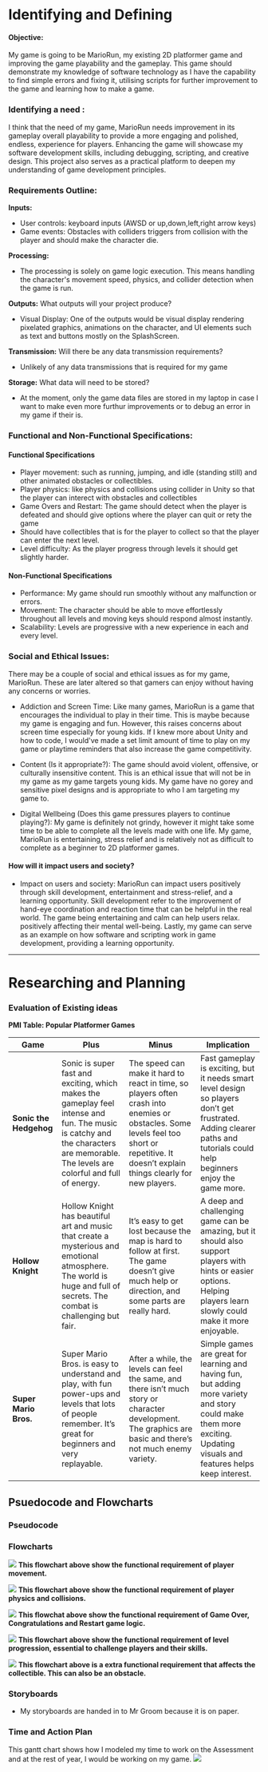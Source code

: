 # Identifying and Defining

#### Objective:
My game is going to be MarioRun, my existing 2D platformer game and improving the game playability and the gameplay. This game should demonstrate my knowledge of software technology as I have the capability to find simple errors and fixing it, utilising scripts for further improvement to the game and learning how to make a game.

### Identifying a need :
I think that the need of my game, MarioRun needs improvement in its gameplay overall playability to provide a more engaging and polished, endless, experience for players. Enhancing the game will showcase my software development skills, including debugging, scripting, and creative design. This project also serves as a practical platform to deepen my understanding of game development principles.

### Requirements Outline:
**Inputs:** 
- User controls: keyboard inputs (AWSD or up,down,left,right arrow keys)
- Game events: Obstacles with colliders triggers from collision with the player and should make the character die.

**Processing:**
- The processing is solely on game logic execution. This means handling the character's movement speed, physics, and collider detection when the game is run.

**Outputs:** What outputs will your project produce?
- Visual Display: One of the outputs would be visual display rendering pixelated graphics, animations on the character, and UI elements such as text and buttons mostly on the SplashScreen.

**Transmission:** Will there be any data transmission requirements?
- Unlikely of any data transmissions that is required for my game

**Storage:** What data will need to be stored? 
- At the moment, only the game data files are stored in my laptop in case I want to make even more furthur improvements or to debug an error in my game if their is.


### Functional and Non-Functional Specifications:
#### Functional Specifications
- Player movement: such as running, jumping, and idle (standing still) and other animated obstacles or collectibles.
- Player physics: like physics and collisions using collider in Unity so that the player can interect with obstacles and collectibles
- Game Overs and Restart: The game should detect when the player is defeated and should give options where the player can quit or rety the game
- Should have collectibles that is for the player to collect so that the player can enter the next level.
- Level difficulty: As the player progress through levels it should get slightly harder.

#### Non-Functional Specifications
- Performance: My game should run smoothly without any malfunction or errors.
- Movement: The character should be able to move effortlessly throughout all levels and moving keys should respond almost instantly.
- Scalability: Levels are progressive with a new experience in each and every level.


### Social and Ethical Issues: 
There may be a couple of social and ethical issues as for my game, MarioRun. These are later altered so that gamers can enjoy without having any concerns or worries.

- Addiction and Screen Time: Like many games, MarioRun is a game that encourages the individual to play in their time. This is maybe because my game is engaging and fun. However, this raises concerns about screen time especially for young kids. If I knew more about Unity and how to code, I would've made a set limit amount of time to play on my game or playtime reminders that also increase the game competitivity.

- Content (Is it appropriate?): The game should avoid violent, offensive, or culturally insensitive content. This is an ethical issue that will not be in my game as my game targets young kids. My game have no gorey and sensitive pixel designs and is appropriate to who I am targeting my game to.

- Digital Wellbeing (Does this game pressures players to continue playing?): My game is definitely not grindy,  however it might take some time to be able to complete all the levels made with one life. My game, MarioRun is entertaining, stress relief and is relatively not as difficult to complete as a beginner to 2D platformer games.

#### How will it impact users and society?
- Impact on users and society: MarioRun can impact users positively through skill development, entertainment and stress-relief, and a learning opportunity. Skill development refer to the improvement of hand-eye coordination and reaction time  that can be helpful in the real world. The game being entertaining and calm can help users relax. positively affecting their mental well-being. Lastly, my game can serve as an example on how software and scripting work in game development, providing a learning opportunity.
---


# Researching and Planning

### Evaluation of Existing ideas
**PMI Table: Popular Platformer Games**

| **Game**               | **Plus**                                                                                                                                     | **Minus**                                                                                                                                           | **Implication**                                                                                                                                                     |
|------------------------|----------------------------------------------------------------------------------------------------------------------------------------------|------------------------------------------------------------------------------------------------------------------------------------------------------|----------------------------------------------------------------------------------------------------------------------------------------------------------------------|
| **Sonic the Hedgehog** | Sonic is super fast and exciting, which makes the gameplay feel intense and fun. The music is catchy and the characters are memorable. The levels are colorful and full of energy. | The speed can make it hard to react in time, so players often crash into enemies or obstacles. Some levels feel too short or repetitive. It doesn’t explain things clearly for new players. | Fast gameplay is exciting, but it needs smart level design so players don’t get frustrated. Adding clearer paths and tutorials could help beginners enjoy the game more. |
| **Hollow Knight**      | Hollow Knight has beautiful art and music that create a mysterious and emotional atmosphere. The world is huge and full of secrets. The combat is challenging but fair. | It’s easy to get lost because the map is hard to follow at first. The game doesn’t give much help or direction, and some parts are really hard. | A deep and challenging game can be amazing, but it should also support players with hints or easier options. Helping players learn slowly could make it more enjoyable.    |
| **Super Mario Bros.**  | Super Mario Bros. is easy to understand and play, with fun power-ups and levels that lots of people remember. It’s great for beginners and very replayable. | After a while, the levels can feel the same, and there isn’t much story or character development. The graphics are basic and there’s not much enemy variety. | Simple games are great for learning and having fun, but adding more variety and story could make them more exciting. Updating visuals and features helps keep interest.     |

## Psuedocode and Flowcharts

### Pseudocode

### Flowcharts
![](MovementFlowchart.png)
**This flowchart above show the functional requirement of player movement.**

![](PlayerPhysicsAndCollisionFlowchart.png)
**This flowchart above show the functional requirement of player physics and collisions.**

![](GameOverCongratulationsAndRestartLogic.png)
**This flowchat above show the functional requirement of Game Over, Congratulations and Restart game logic.**

![](LevelPrograssionFlowchart.png)
**This flowchart above show the functional requirement of level progression, essential to challenge players and their skills.**

![](CoinAnimationFlowchart.png)
**This flowchart above is a extra functional requirement that affects the collectible. This can also be an obstacle.**

### Storyboards
- My storyboards are handed in to Mr Groom because it is on paper.

### Time and Action Plan
This gantt chart shows how I modeled my time to work on the Assessment and at the rest of year, I would be working on my game.
![](GanttChart.png)